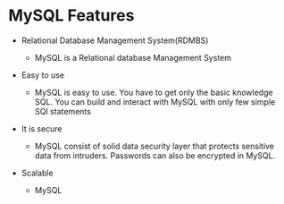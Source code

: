 # MySQL Features

* Relational Database Management System(RDMBS)
  - MySQL is a Relational database Management System

* Easy to use
  - MySQL is easy to use. You have to get only the basic knowledge SQL. You can build and interact with MySQL with only few simple SQl statements
 
 * It is secure
   - MySQL consist of solid data security layer that protects sensitive data from intruders. Passwords can also be encrypted in MySQL.

* Scalable
  - MySQL 
    